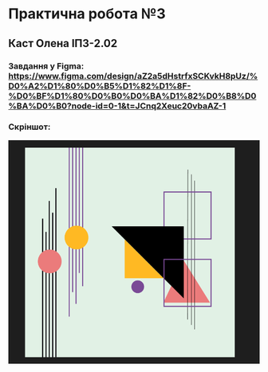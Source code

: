 # Практична робота №3
## Каст Олена ІПЗ-2.02
### Завдання у Figma: https://www.figma.com/design/aZ2a5dHstrfxSCKvkH8pUz/%D0%A2%D1%80%D0%B5%D1%82%D1%8F-%D0%BF%D1%80%D0%B0%D0%BA%D1%82%D0%B8%D0%BA%D0%B0?node-id=0-1&t=JCnq2Xeuc20vbaAZ-1

### Скріншот: 
![image](images/figures.png)
